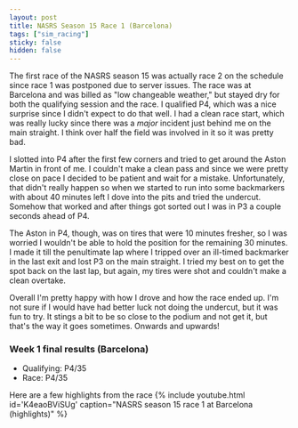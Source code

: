 ```yaml
---
layout: post
title: NASRS Season 15 Race 1 (Barcelona)
tags: ["sim_racing"]
sticky: false
hidden: false
---
```


The first race of the NASRS season 15 was actually race 2 on the schedule since race 1 was postponed due to server issues.  The race was at Barcelona and was billed as "low changeable weather," but stayed dry for both the qualifying session and the race.  I qualified P4, which was a nice surprise since I didn't expect to do that well.  I had a clean race start, which was really lucky since there was a *major* incident just behind me on the main straight.  I think over half the field was involved in it so it was pretty bad.

I slotted into P4 after the first few corners and tried to get around the Aston Martin in front of me.  I couldn't make a clean pass and since we were pretty close on pace I decided to be patient and wait for a mistake.  Unfortunately, that didn't really happen so when we started to run into some backmarkers with about 40 minutes left I dove into the pits and tried the undercut.  Somehow that worked and after things got sorted out I was in P3 a couple seconds ahead of P4.

The Aston in P4, though, was on tires that were 10 minutes fresher, so I was worried I wouldn't be able to hold the position for the remaining 30 minutes.  I made it till the penultimate lap where I tripped over an ill-timed backmarker in the last exit and lost P3 on the main straight.  I tried my best on to get the spot back on the last lap, but again, my tires were shot and couldn't make a clean overtake.

Overall I'm pretty happy with how I drove and how the race ended up.  I'm not sure if I would have had better luck not doing the undercut, but it was fun to try.  It stings a bit to be so close to the podium and not get it, but that's the way it goes sometimes.  Onwards and upwards!

### Week 1 final results (Barcelona)
- Qualifying: P4/35
- Race: P4/35

Here are a few highlights from the race
{% include youtube.html id='K4eaoBViSUg' caption="NASRS season 15 race 1 at Barcelona (highlights)" %}